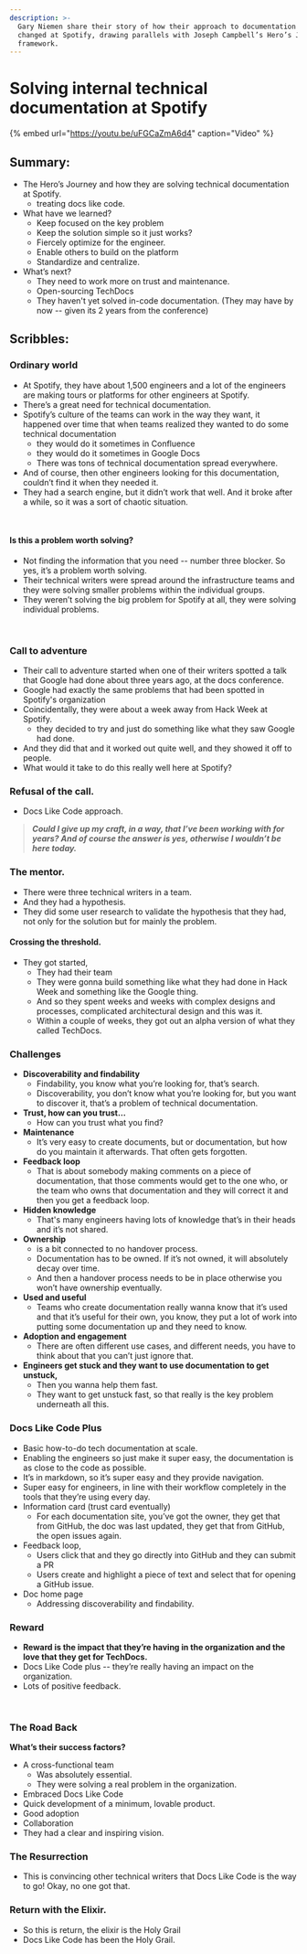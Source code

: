 ```yaml
---
description: >-
  Gary Niemen share their story of how their approach to documentation has
  changed at Spotify, drawing parallels with Joseph Campbell’s Hero’s Journey
  framework.
---
```


# Solving internal technical documentation at Spotify

{% embed url="https://youtu.be/uFGCaZmA6d4" caption="Video" %}

## Summary:

* The Hero’s Journey and how they are solving technical documentation at Spotify.
  * treating docs like code. ‌ 
* What have we learned?
  * Keep focused on the key problem
  * Keep the solution simple so it just works? 
  * Fiercely optimize for the engineer.
  * Enable others to build on the platform
  * Standardize and centralize. 
* What’s next?
  * They need to work more on trust and maintenance.
  * Open-sourcing TechDocs
  * They haven't yet solved in-code documentation. \(They may have by now -- given its 2 years from the conference\)

## Scribbles:

### Ordinary world

* At Spotify, they have about 1,500 engineers and a lot of the engineers are making tours or platforms for other engineers at Spotify. 
* There’s a great need for technical documentation. 
* Spotify’s culture of the teams can work in the way they want, it happened over time that when teams realized they wanted to do some technical documentation
  * they would do it sometimes in Confluence
  * they would do it sometimes in Google Docs
  * There was tons of technical documentation spread everywhere. 
* And of course, then other engineers looking for this documentation, couldn’t find it when they needed it. 
* They had a search engine, but it didn’t work that well. And it broke after a while, so it was a sort of chaotic situation.

‌

#### Is this a problem worth solving? 

* Not finding the information that you need -- number three blocker. So yes, it’s a problem worth solving.
* Their technical writers were spread around the infrastructure teams and they were solving smaller problems within the individual groups. 
* They weren’t solving the big problem for Spotify at all, they were solving individual problems. 

‌

### Call to adventure

* Their call to adventure started when one of their writers spotted a talk that Google had done about three years ago, at the docs conference.
* Google had exactly the same problems that had been spotted in Spotify's organization  
* Coincidentally, they were about a week away from Hack Week at Spotify. 
  * they decided to try and just do something like what they saw Google had done.
* And they did that and it worked out quite well, and they showed it off to people.
* What would it take to do this really well here at Spotify? 

### Refusal of the call. 

* Docs Like Code approach. 

> _**Could I give up my craft, in a way, that I’ve been working with for years? And of course the answer is yes, otherwise I wouldn’t be here today.**_

### The mentor. 

* There were three technical writers in a team.
* And they had a hypothesis. 
* They did some user research to validate the hypothesis that they had, not only for the solution but for mainly the problem. 

#### Crossing the threshold.

* They got started,
  * They had their team 
  * They were gonna build something like what they had done in Hack Week and something like the Google thing. 
  * And so they spent weeks and weeks with complex designs and processes, complicated architectural design and this was it. 
  * Within a couple of weeks, they got out an alpha version of what they called TechDocs. 

### Challenges

* **Discoverability and findability**
  * Findability, you know what you’re looking for, that’s search. 
  * Discoverability, you don’t know what you’re looking for, but you want to discover it, that’s a problem of technical documentation. 
* **Trust, how can you trust…** 
  * How can you trust what you find?
* **Maintenance**
  * It’s very easy to create documents, but or documentation, but how do you maintain it afterwards. That often gets forgotten. 
* **Feedback loop**
  * That is about somebody making comments on a piece of documentation, that those comments would get to the one who, or the team who owns that documentation and they will correct it and then you get a feedback loop.
* **Hidden knowledge**
  * That's many engineers having lots of knowledge that’s in their heads and it’s not shared. 
* **Ownership** 
  * is a bit connected to no handover process. 
  * Documentation has to be owned. If it’s not owned, it will absolutely decay over time. 
  * And then a handover process needs to be in place otherwise you won’t have ownership eventually. 
* **Used and useful**
  * Teams who create documentation really wanna know that it’s used and that it’s useful for their own, you know, they put a lot of work into putting some documentation up and they need to know.
* **Adoption and engagement** 
  * There are often different use cases, and different needs, you have to think about that you can’t just ignore that. 
* **Engineers get stuck and they want to use documentation to get unstuck,** 
  * Then you wanna help them fast. 
  * They want to get unstuck fast, so that really is the key problem underneath all this. 

### Docs Like Code Plus

* Basic how-to-do tech documentation at scale.
* Enabling the engineers so just make it super easy, the documentation is as close to the code as possible.
*  It’s in markdown, so it’s super easy and they provide navigation.
* Super easy for engineers, in line with their workflow completely in the tools that they’re using every day.
* Information card \(trust card eventually\) 
  * For each documentation site, you’ve got the owner, they get that from GitHub, the doc was last updated, they get that from GitHub, the open issues again.
* Feedback loop, 
  * Users click that and they go directly into GitHub and they can submit a PR 
  * Users create and highlight a piece of text and select that for opening a GitHub issue. 
* Doc home page
  * Addressing discoverability and findability. 

### Reward

* **Reward is the impact that they’re having in the organization and the love that they get for TechDocs.**
* Docs Like Code plus -- they’re really having an impact on the organization.
* Lots of positive feedback.

‌

### The Road Back

**What’s their success factors?** 

* A cross-functional team
  * Was absolutely essential.
  * They were solving a real problem in the organization. 
* Embraced Docs Like Code
* Quick development of a minimum, lovable product. 
* Good adoption 
* Collaboration 
* They had a clear and inspiring vision.

### The Resurrection

* This is convincing other technical writers that Docs Like Code is the way to go! Okay, no one got that. 

### Return with the Elixir. 

* So this is return, the elixir is the Holy Grail
*  Docs Like Code has been the Holy Grail. ‌

